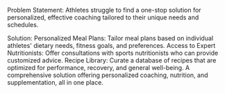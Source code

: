Problem Statement: Athletes struggle to find a one-stop solution for personalized, effective coaching tailored to their unique needs and schedules.

Solution: Personalized Meal Plans: Tailor meal plans based on individual athletes' dietary needs, fitness goals, and preferences. Access to Expert Nutritionists: Offer consultations with sports nutritionists who can provide customized advice. Recipe Library: Curate a database of recipes that are optimized for performance, recovery, and general well-being. A comprehensive solution offering personalized coaching, nutrition, and supplementation, all in one place.
